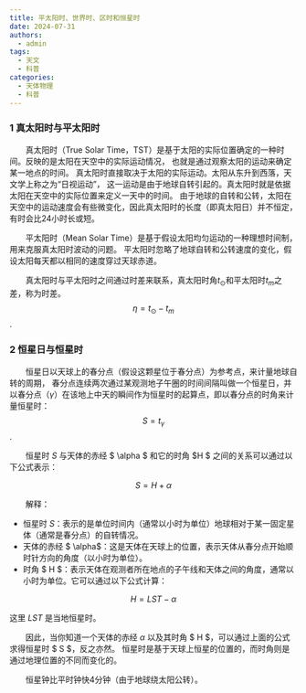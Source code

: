 ```yaml
---
title: 平太阳时、世界时、区时和恒星时
date: 2024-07-31
authors:
  - admin
tags:
  - 天文
  - 科普
categories:
  - 天体物理
  - 科普
---
```


### 1 真太阳时与平太阳时

&emsp;&emsp;真太阳时（True Solar Time，TST）是基于太阳的实际位置确定的一种时间。反映的是太阳在天空中的实际运动情况，
也就是通过观察太阳的运动来确定某一地点的时间。 真太阳时直接取决于太阳的实际运动。太阳从东升到西落，天文学上称之为“日视运动”，
这一运动是由于地球自转引起的。真太阳时就是依据太阳在天空中的实际位置来定义一天中的时间。
由于地球的自转和公转，太阳在天空中的运动速度会有些微变化，因此真太阳时的长度（即真太阳日）并不恒定，有时会比24小时长或短。

&emsp;&emsp;平太阳时（Mean Solar Time）是基于假设太阳均匀运动的一种理想时间制，用来克服真太阳时波动的问题。
平太阳时忽略了地球自转和公转速度的变化，假设太阳每天都以相同的速度穿过天球赤道。

&emsp;&emsp;真太阳时与平太阳时之间通过时差来联系，真太阳时角$t_{\odot}$和平太阳时$t_m$之差，称为时差。
$$\eta = t_{\odot} - t_m$$.

### 2 恒星日与恒星时

&emsp;&emsp;恒星日以天球上的春分点（假设这颗星位于春分点）为参考点，来计量地球自转的周期，
春分点连续两次通过某观测地子午圈的时间间隔叫做一个恒星日，并以春分点（$\gamma$）在该地上中天的瞬间作为恒星时的起算点，即以春分点的时角来计量恒星时：
$$S = t_{\gamma}$$.

&emsp;&emsp;恒星时 $S$ 与天体的赤经 $ \alpha $ 和它的时角 $H $ 之间的关系可以通过以下公式表示：

$$
S = H + \alpha
$$

&emsp;&emsp;解释：
- 恒星时 $S$：表示的是单位时间内（通常以小时为单位）地球相对于某一固定星体（通常是春分点）的自转情况。
- 天体的赤经 $ \alpha$：这是天体在天球上的位置，表示天体从春分点开始顺时针方向的角度（以小时为单位）。
- 时角 $ H $：表示天体在观测者所在地点的子午线和天体之间的角度，通常以小时为单位。它可以通过以下公式计算：

$$
H = LST - \alpha
$$

这里 $LST$ 是当地恒星时。

&emsp;&emsp;因此，当你知道一个天体的赤经 $\alpha$ 以及其时角 $ H $，可以通过上面的公式求得恒星时 $ S $，反之亦然。
恒星时是基于天球上恒星的位置的，而时角则是通过地理位置的不同而变化的。 

&emsp;&emsp;恒星钟比平时钟快4分钟（由于地球绕太阳公转）。
